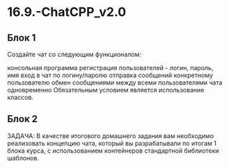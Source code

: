 # 16.9.-ChatCPP_v2.0

## Блок 1
Создайте чат со следующим функционалом:

консольная программа
регистрация пользователей - логин, пароль, имя
вход в чат по логину/паролю
отправка сообщений конкретному пользователю
обмен сообщениями между всеми пользователями чата одновременно
Обязательным условием является использование классов.

## Блок 2
ЗАДАЧА: В качестве итогового домашнего задания вам необходимо реализовать концепцию чата, который вы разрабатывали по итогам 1 блока курса, с использованием контейнеров стандартной библиотеки шаблонов.